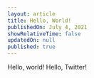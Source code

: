 ```yaml
---
layout: article
title: Hello, World!
publishedOn: July 4, 2021
showRelativeTime: false
updatedOn: null
published: true
---
```


Hello, world! Hello, Twitter!